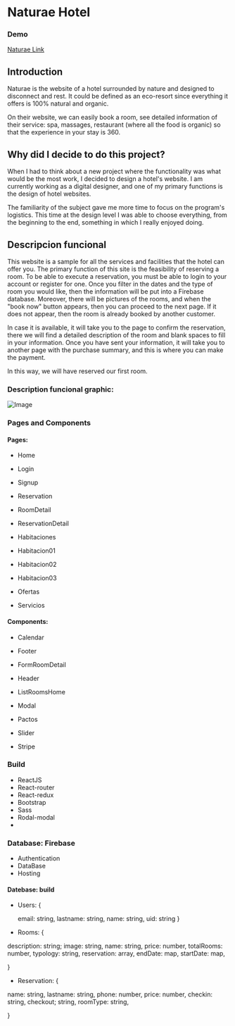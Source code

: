 # Naturae Hotel

### Demo 

[Naturae Link](https://hotel-skylab.firebaseapp.com/)

## Introduction
Naturae is the website of a hotel surrounded by nature and designed to disconnect and rest. It could be defined as an eco-resort since everything it offers is 100% natural and organic.

 On their website, we can easily book a room, see detailed information of their service: spa, massages, restaurant (where all the food is organic) so that the experience in your stay is 360.

## Why did I decide to do this project?
When I had to think about a new project where the functionality was what would be the most work, I decided to design a hotel's website. I am currently working as a digital designer, and one of my primary functions is the design of hotel websites. 

The familiarity of the subject gave me more time to focus on the program's logistics. This time at the design level I was able to choose everything, from the beginning to the end, something in which I really enjoyed doing.

## Descripcion funcional

This website is a sample for all the services and facilities that the hotel can offer you. The primary function of this site is the feasibility of reserving a room. To be able to execute a reservation, you must be able to login to your account or register for one. Once you filter in the dates and the type of room you would like, then the information will be put into a Firebase database. Moreover, there will be pictures of the rooms, and when the "book now" button appears, then you can proceed to the next page. If it does not appear, then the room is already booked by another customer.   

In case it is available, it will take you to the page to confirm the reservation,  there we will find a detailed description of the room and blank spaces to fill in your information. 
Once you have sent your information, it will take you to another page with the purchase summary, and this is where you can make the payment. 

In this way, we will have reserved our first room.

### Description funcional graphic:

![Image](../image/diagrama-01.jpg)

### Pages and Components
#### Pages:

* Home

* Login

* Signup

* Reservation

* RoomDetail

* ReservationDetail

* Habitaciones

* Habitacion01

* Habitacion02

* Habitacion03

* Ofertas

* Servicios

#### Components:

* Calendar

* Footer

* FormRoomDetail

* Header

* ListRoomsHome

* Modal

* Pactos

* Slider

* Stripe

### Build

* ReactJS
* React-router
* React-redux
* Bootstrap
* Sass
* Rodal-modal
* 
### Database: Firebase

* Authentication
* DataBase
* Hosting

#### Datebase: build

* Users: {

	email: string,
    lastname: string,
    name: string,
    uid: string
}

* Rooms: {

description: string;
image: string,
name: string,
price: number,
totalRooms: number,
typology: string,
reservation: array,
	endDate: map,
	startDate: map,
    
}

* Reservation: {

name: string,
lastname: string,
phone: number,
price: number,
checkin: string,
checkout; string,
roomType: string,

}
